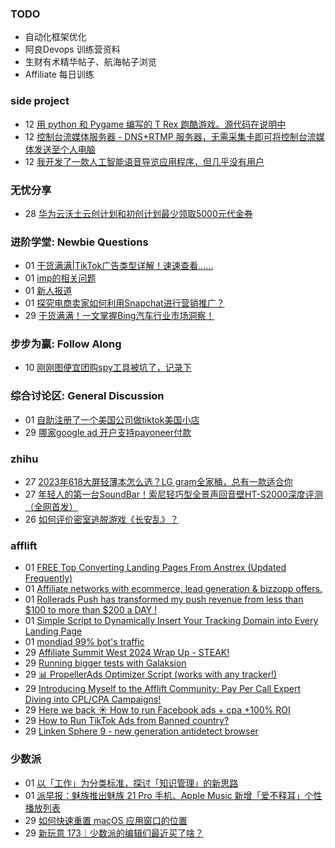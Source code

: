 ### TODO
-  自动化框架优化
-  阿良Devops 训练营资料
-  生财有术精华帖子、航海帖子浏览
-  Affiliate 每日训练

### side project
<!-- sideproject:START -->
-  12 [用 python 和 Pygame 编写的 T Rex 跑酷游戏。源代码在说明中](https://www.youtube.com/watch?v=pZySIXSelCA)
-  12 [控制台流媒体服务器 - DNS+RTMP 服务器，无需采集卡即可将控制台流媒体发送至个人电脑](https://github.com/Aioros/console-streaming-server)
-  12 [我开发了一款人工智能语音导览应用程序，但几乎没有用户](https://www.reddit.com/r/SideProject/comments/18gpp0e/ive_built_an_ai_audio_tour_app_but_have_almost_no/)<!-- sideproject:END -->


### 无忧分享
<!-- ruyo:START -->
-  28 [华为云沃土云创计划和初创计划最少领取5000元代金券](https://51.ruyo.net/18617.html)<!-- ruyo:END -->

### 进阶学堂: Newbie Questions
<!-- advertcn1:START -->
-  01 [干货满满|TikTok广告类型详解！速速查看......](https://www.advertcn.com/thread-114174-1-1.html)
-  01 [imp的相关问题](https://www.advertcn.com/thread-114173-1-1.html)
-  01 [新人报道](https://www.advertcn.com/thread-114172-1-1.html)
-  01 [探究电商卖家如何利用Snapchat进行营销推广？](https://www.advertcn.com/thread-114171-1-1.html)
-  29 [干货满满！一文掌握Bing汽车行业市场洞察！](https://www.advertcn.com/thread-114160-1-1.html)<!-- advertcn1:END -->

### 步步为赢: Follow Along
<!-- advertcn2:START -->
-  10 [刚刚图便宜团购spy工具被坑了，记录下](https://www.advertcn.com/thread-113954-1-1.html)<!-- advertcn2:END -->

### 综合讨论区: General Discussion
<!-- advertcn3:START -->
-  01 [自助注册了一个美国公司做tiktok美国小店](https://www.advertcn.com/thread-114168-1-1.html)
-  29 [哪家google ad 开户支持payoneer付款](https://www.advertcn.com/thread-114158-1-1.html)<!-- advertcn3:END -->


### zhihu
<!-- zhihu:START -->
-  27 [2023年618大屏轻薄本怎么选？LG gram全家桶，总有一款适合你](http://zhuanlan.zhihu.com/p/632641888?utm_campaign=rss&utm_medium=rss&utm_source=rss&utm_content=title)
-  27 [年轻人的第一台SoundBar！索尼轻巧型全景声回音壁HT-S2000深度评测（全网首发）](http://zhuanlan.zhihu.com/p/630990296?utm_campaign=rss&utm_medium=rss&utm_source=rss&utm_content=title)
-  26 [如何评价密室逃脱游戏《长安乱》？](http://www.zhihu.com/question/563950552/answer/3045961312?utm_campaign=rss&utm_medium=rss&utm_source=rss&utm_content=title)<!-- zhihu:END -->

### afflift
<!-- afflift:START -->
-  01 [FREE Top Converting Landing Pages From Anstrex &lpar;Updated Frequently&rpar;](https://afflift.com/f/threads/free-top-converting-landing-pages-from-anstrex-updated-frequently.2596/)
-  01 [Affiliate networks with ecommerce, lead generation &amp; bizzopp offers.](https://afflift.com/f/threads/affiliate-networks-with-ecommerce-lead-generation-bizzopp-offers.12733/)
-  01 [Rollerads Push has transformed my push revenue from less than $100 to more than $200 a DAY !](https://afflift.com/f/threads/rollerads-push-has-transformed-my-push-revenue-from-less-than-100-to-more-than-200-a-day.12598/)
-  01 [Simple Script to Dynamically Insert Your Tracking Domain into Every Landing Page](https://afflift.com/f/threads/simple-script-to-dynamically-insert-your-tracking-domain-into-every-landing-page.10275/)
-  01 [mondiad 99% bot&#39;s traffic](https://afflift.com/f/threads/mondiad-99-bots-traffic.12730/)
-  29 [Affiliate Summit West 2024 Wrap Up - STEAK!](https://afflift.com/f/threads/affiliate-summit-west-2024-wrap-up-steak.12521/)
-  29 [Running bigger tests with Galaksion](https://afflift.com/f/threads/running-bigger-tests-with-galaksion.12711/)
-  29 [📊 PropellerAds Optimizer Script &lpar;works with any tracker!&rpar;](https://afflift.com/f/threads/%F0%9F%93%8A-propellerads-optimizer-script-works-with-any-tracker.11813/)
-  29 [Introducing Myself to the Afflift Community: Pay Per Call Expert Diving into CPL/CPA Campaigns!](https://afflift.com/f/threads/introducing-myself-to-the-afflift-community-pay-per-call-expert-diving-into-cpl-cpa-campaigns.12516/)
-  29 [Here we back ☀️ How to run Facebook ads + cpa +100% ROI](https://afflift.com/f/threads/here-we-back-%E2%98%80%EF%B8%8F-how-to-run-facebook-ads-cpa-100-roi.12146/)
-  29 [How to Run TikTok Ads from Banned country?](https://afflift.com/f/threads/how-to-run-tiktok-ads-from-banned-country.12731/)
-  29 [Linken Sphere 9 - new generation antidetect browser](https://afflift.com/f/threads/linken-sphere-9-new-generation-antidetect-browser.12681/)<!-- afflift:END -->

### 少数派
<!-- sspai:START -->
-  01 [以「工作」为分类标准，探讨「知识管理」的新思路](https://sspai.com/post/85567)
-  01 [派早报：魅族推出魅族 21 Pro 手机、Apple Music 新增「爱不释耳」个性播放列表](https://sspai.com/post/86797)
-  29 [如何快速重置 macOS 应用窗口的位置](https://sspai.com/prime/story/reset-macos-window-position)
-  29 [新玩意 173｜少数派的编辑们最近买了啥？](https://sspai.com/post/86780)<!-- sspai:END -->
